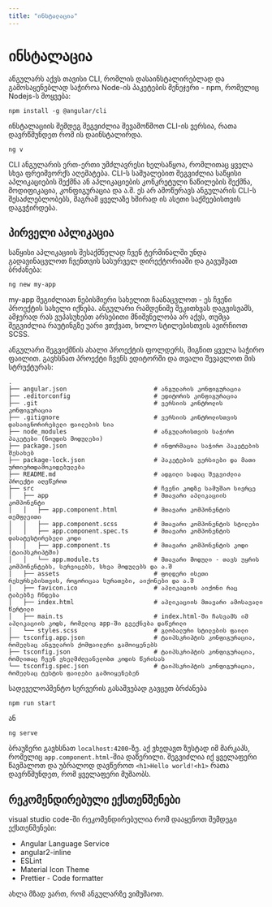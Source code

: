 ```yaml
---
title: "ინსტალაცია"
---
```


# ინსტალაცია

ანგულარს აქვს თავისი CLI, რომლის დასაინსტალირებლად და გამოსაყენებლად საჭიროა
Node-ის პაკეტების მენეჯერი - npm, რომელიც Nodejs-ს მოყვება:

```
npm install -g @angular/cli
```

ინსტალაციის შემდეგ შეგვიძლია შევამოწმოთ CLI-ის ვერსია, რათა დავრწმუნდეთ რომ ის დაინსტალირდა.

```
ng v
```

CLI ანგულარის ერთ-ერთი უმძლავრესი ხელსაწყოა, რომლითაც ყველა სხვა ფრეიმვორქს აღემატება.
CLI-ს საშუალებით შეგვიძლია საწყისი აპლიკაციების შექმნა ან აპლიკაციების კონკრეტული ნაწილების
შექმნა, მოდიფიკაცია, კონფიგურაცია და ა.შ. ეს არ ამოწურავს ანგულარის CLI-ს შესაძლებლობებს,
მაგრამ ყველაზე ხშირად ის ასეთი საქმეებისთვის დაგვჭირდება.

## პირველი აპლიკაცია

საწყისი აპლიკაციის შესაქმნელად ჩვენ ტერმინალში უნდა გადავინაცვლოთ ჩვენთვის სასურველ დირექტორიაში
და გავუშვათ ბრძანება:

```
ng new my-app
```

my-app შეგიძლიათ ნებისმიერი სახელით ჩაანაცვლოთ - ეს ჩვენი პროექტის სახელი იქნება.
ანგულარი რამდენიმე შეკითხვას დაგვისვამს, ამჯერად რას ვუპასუხებთ არსებითი მნიშვნელობა
არ აქვს, თუმცა შეგვიძლია რაუტინგზე უარი ვთქვათ, ხოლო სტილებისთვის ავირჩიოთ SCSS.

ანგულარი შეგვიქმნის ახალი პროექტის ფოლდერს, შიგნით ყველა საჭირო ფაილით. გავხსნათ პროექტი
ჩვენს ედიტორში და თვალი შევავლოთ მის სტრუქტურას:

```
.
├── angular.json                        # ანგულარის კონფიგურაცია
├── .editorconfig                       # ედიტორის კონფიგურაცია
├── .git                                # ვერსიის კონტროლის კონფიგურაცია
├── .gitignore                          # ვერსიის კონტროლისთვის დასაიგნორირებელი ფაილების სია
├── node_modules                        # ანგულარისთვის საჭირო პაკეტები (ნოუდის მოდულები)
├── package.json                        # ინფორმაცია საჭირო პაკეტების შესახებ
├── package-lock.json                   # პაკეტების ვერსიები და მათი ურთიერთდამოკიდებულება
├── README.md                           # ადგილი სადაც შეგვიძლია პროექტი აღვწეროთ
├── src                                 # ჩვენი კოდზე სამუშაო სივრცე
│   ├── app                             # მთავარი აპლიკაციის კომპონენტი
│   │   ├── app.component.html          # მთავარი კომპონენტის თემფლეითი
│   │   ├── app.component.scss          # მთავარი კომპონენტის სტილები
│   │   ├── app.component.spec.ts       # მთავარი კომპონენტის დასატესტირებელი კოდი
│   │   ├── app.component.ts            # მთავარი კომპონენტის კოდი (ტაიპსკრიპტში)
│   │   └── app.module.ts               # მთავარი მოდული - თავს უყრის კომპონენტებს, სერვიცებს, სხვა მოდულებს და ა.შ
│   ├── assets                          # ფოლდერი ისეთი რესურსებისთვის, როგორიცაა სურათები, აიქონები და ა.შ
│   ├── favicon.ico                     # აპლიკაციის აიქონი რაც ტაბებზე ჩნდება
│   ├── index.html                      # აპლიკაციის მთავარი ამოსავალი წერტილი
│   ├── main.ts                         # index.html-ში ჩასვამს იმ აპლიკაციის კოდს, რომელიც app-ში გვექნება დაწერილი
│   └── styles.scss                     # გლობალური სტილების ფაილი
├── tsconfig.app.json                   # ტაიპსკრიპტის კონფიგურაცია, რომელსაც ანგულარის ქომფაილერი გამოიყენებს
├── tsconfig.json                       # ტაიპსკრიპტის კონფიგურაცია, რომლითაც ჩვენ ვხელმძღვანელობთ კოდის წერისას
└── tsconfig.spec.json                  # ტაიპსკრიპტის კონფიგურაცია, რომელსაც ტესტის ფაილები გამოიყენებენ
```

სადეველოპმენტო სერვერის გასაშვებად გავცეთ ბრძანება

```
npm run start
```

ან

```
ng serve
```

ბრაუზერი გავხსნათ `localhost:4200`-ზე. აქ ვხედავთ ზუსტად იმ მარკაპს, რომელიც `app.component.html`-შია დაწერილი.
შეგვიძლია იქ ყველაფერი წავშალოთ და უბრალოდ დავწეროთ `<h1>Hello world!<h1>` რათა დავრწმუნდეთ, რომ ყველაფერი
მუშაობს.

## რეკომენდირებული ექსთენშენები

visual studio code-ში რეკომენდირებულია რომ დააყენოთ შემდეგი ექსთენშენები:

- Angular Language Service
- angular2-inline
- ESLint
- Material Icon Theme
- Prettier - Code formatter

ახლა მზად ვართ, რომ ანგულარზე ვიმუშაოთ.
